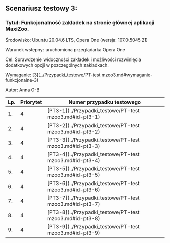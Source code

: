 ## Scenariusz testowy 3:

### Tytuł: Funkcjonalność zakładek na stronie głównej aplikacji MaxiZoo.

Środowisko: Ubuntu 20.04.6 LTS, Opera One (wersja: 107.0.5045.21)

Warunek wstępny: uruchomiona przeglądarka Opera One

Cel: Sprawdzenie widoczności zakładek i możliwości rozwinięcia dodatkowych opcji w pozczególnych zakładkach.

Wymaganie: [3](../Przypadki_testowe/PT-test mzoo3.md#wymaganie-funkcjonalne-3)

Autor: Anna O-B


| Lp. | Priorytet | Numer przypadku testowego|
| --- | ---------- | ------------ |
| 1.  | 4 | [PT3-1](../Przypadki_testowe/PT-test mzoo3.md#id-pt3-1) | 
| 2.  | 4 | [PT3-2](../Przypadki_testowe/PT-test mzoo3.md#id-pt3-2) |
| 3.  | 4 | [PT3-3](../Przypadki_testowe/PT-test mzoo3.md#id-pt3-3) | 
| 4.  | 4 | [PT3-4](../Przypadki_testowe/PT-test mzoo3.md#id-pt3-4) | 
| 5.  | 4 | [PT3-5](../Przypadki_testowe/PT-test mzoo3.md#id-pt3-5) | 
| 6.  | 4 | [PT3-6](../Przypadki_testowe/PT-test mzoo3.md#id-pt3-6) | 
| 7.  | 4 | [PT3-7](../Przypadki_testowe/PT-test mzoo3.md#id-pt3-7) | 
| 8.  | 4 | [PT3-8](../Przypadki_testowe/PT-test mzoo3.md#id-pt3-8) | 
| 9.  | 4 | [PT3-9](../Przypadki_testowe/PT-test mzoo3.md#id-pt3-9) | 